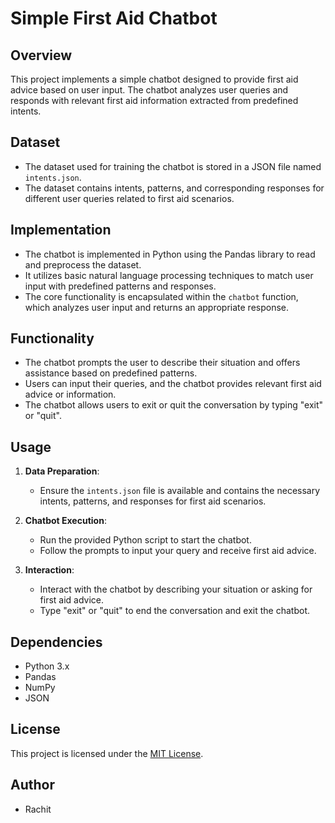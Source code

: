# Simple First Aid Chatbot

## Overview

This project implements a simple chatbot designed to provide first aid advice based on user input. The chatbot analyzes user queries and responds with relevant first aid information extracted from predefined intents.

## Dataset

- The dataset used for training the chatbot is stored in a JSON file named `intents.json`.
- The dataset contains intents, patterns, and corresponding responses for different user queries related to first aid scenarios.

## Implementation

- The chatbot is implemented in Python using the Pandas library to read and preprocess the dataset.
- It utilizes basic natural language processing techniques to match user input with predefined patterns and responses.
- The core functionality is encapsulated within the `chatbot` function, which analyzes user input and returns an appropriate response.

## Functionality

- The chatbot prompts the user to describe their situation and offers assistance based on predefined patterns.
- Users can input their queries, and the chatbot provides relevant first aid advice or information.
- The chatbot allows users to exit or quit the conversation by typing "exit" or "quit".

## Usage

1. **Data Preparation**:
   - Ensure the `intents.json` file is available and contains the necessary intents, patterns, and responses for first aid scenarios.

2. **Chatbot Execution**:
   - Run the provided Python script to start the chatbot.
   - Follow the prompts to input your query and receive first aid advice.

3. **Interaction**:
   - Interact with the chatbot by describing your situation or asking for first aid advice.
   - Type "exit" or "quit" to end the conversation and exit the chatbot.

## Dependencies

- Python 3.x
- Pandas
- NumPy
- JSON

## License

This project is licensed under the [MIT License](LICENSE).

## Author

- Rachit
